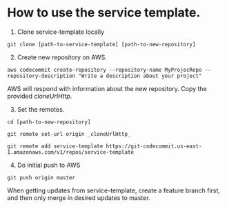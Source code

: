 # How to use the service template.

1. Clone service-template locally

 `git clone [path-to-service-template] [path-to-new-repository]`

2. Create new repository on AWS.

 `aws codecommit create-repository --repository-name MyProjecRepo --repository-description "Write a description about your project"`

 AWS will respond with information about the new repository. Copy the provided _cloneUrlHttp_.

3. Set the remotes.

 `cd [path-to-new-repository]`

 `git remote set-url origin _cloneUrlHttp_`

 `git remote add service-template https://git-codecommit.us-east-1.amazonaws.com/v1/repos/service-template`

4. Do initial push to AWS

  `git push origin master`

When getting updates from service-template, create a feature branch first, and then only merge in desired updates to master.
